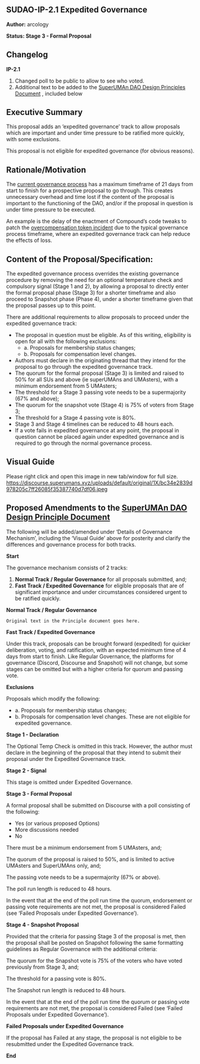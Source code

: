 ## SUDAO-IP-2.1 Expedited Governance
**Author:** arcology

**Status: Stage 3 - Formal Proposal**

## Changelog
**IP-2.1**
1. Changed poll to be public to allow to see who voted.
2. Additional text to be added to the [SuperUMAn DAO Design Principles Document](https://docs.google.com/document/d/14uWrupaMGi5JMDphwNI_IeT_TmwcchG2fDCidSqHZL0/edit#) , included below

## Executive Summary
This proposal adds an ‘expedited governance’ track to allow proposals which are important and under time pressure to be ratified more quickly, with some exclusions.

This proposal is not eligible for expedited governance (for obvious reasons).

## Rationale/Motivation
The [current governance process](https://docs.google.com/document/d/14uWrupaMGi5JMDphwNI_IeT_TmwcchG2fDCidSqHZL0/edit#) has a maximum timeframe of 21 days from start to finish for a prospective proposal to go through. This creates unnecessary overhead and time lost if the content of the proposal is important to the functioning of the DAO, and/or if the proposal in question is under time pressure to be executed.

An example is the delay of the enactment of Compound’s code tweaks to patch the [overcompensation token incident](https://rekt.news/overcompensated/) due to the typical governance process timeframe, where an expedited governance track can help reduce the effects of loss.

## Content of the Proposal/Specification:
The expedited governance process overrides the existing governance procedure by removing the need for an optional temperature check and compulsory signal (Stage 1 and 2), by allowing a proposal to directly enter the formal proposal phase (Stage 3) for a shorter timeframe and also proceed to Snapshot phase (Phase 4), under a shorter timeframe given that the proposal passes up to this point.

There are additional requirements to allow proposals to proceed under the expedited governance track:

- The proposal in question must be eligible. As of this writing, eligibility is open for all with the following exclusions:
  - a. Proposals for membership status changes;
  - b. Proposals for compensation level changes.
- Authors must declare in the originating thread that they intend for the proposal to go through the expedited governance track.
- The quorum for the formal proposal (Stage 3) is limited and raised to 50% for all SUs and above (ie superUMAns and UMAsters), with a minimum endorsement from 5 UMAsters;
- The threshold for a Stage 3 passing vote needs to be a supermajority (67% and above);
- The quorum for the snapshot vote (Stage 4) is 75% of voters from Stage 3;
- The threshold for a Stage 4 passing vote is 80%.
- Stage 3 and Stage 4 timelines can be reduced to 48 hours each.
- If a vote fails in expedited governance at any point, the proposal in question cannot be placed again under expedited governance and is required to go through the normal governance process.

## Visual Guide
Please right click and open this image in new tab/window for full size.
https://discourse.superumans.xyz/uploads/default/original/1X/bc34e2839d978205c7ff26085f35387740d7df06.jpeg

## Proposed Amendments to the [SuperUMAn DAO Design Principle Document](https://docs.google.com/document/d/14uWrupaMGi5JMDphwNI_IeT_TmwcchG2fDCidSqHZL0/edit#)
The following will be added/amended under ‘Details of Governance Mechanism’, including the ‘Visual Guide’ above for posterity and clarify the differences and governance process for both tracks.

**Start**

The governance mechanism consists of 2 tracks:

1. **Normal Track / Regular Governance** for all proposals submitted, and;
2. **Fast Track / Expedited Governance** for eligible proposals that are of significant importance and under circumstances considered urgent to be ratified quickly.

**Normal Track / Regular Governance**

`Original text in the Principle document goes here.`

**Fast Track / Expedited Governance**

Under this track, proposals can be brought forward (expedited) for quicker deliberation, voting, and ratification, with an expected minimum time of 4 days from start to finish. Like Regular Governance, the platforms for governance (Discord, Discourse and Snapshot) will not change, but some stages can be omitted but with a higher criteria for quorum and passing vote.

**Exclusions**

Proposals which modify the following:
- a. Proposals for membership status changes;
- b. Proposals for compensation level changes.
These are not eligible for expedited governance.

**Stage 1 - Declaration**

The Optional Temp Check is omitted in this track. However, the author must declare in the beginning of the proposal that they intend to submit their proposal under the Expedited Governance track.

**Stage 2 - Signal**

This stage is omitted under Expedited Governance.

**Stage 3 - Formal Proposal**

A formal proposal shall be submitted on Discourse with a poll consisting of the following:

- Yes (or various proposed Options)
- More discussions needed
- No

There must be a minimum endorsement from 5 UMAsters, and;

The quorum of the proposal is raised to 50%, and is limited to active UMAsters and SuperUMAns only, and;

The passing vote needs to be a supermajority (67% or above).

The poll run length is reduced to 48 hours.

In the event that at the end of the poll run time the quorum, endorsement or passing vote requirements are not met, the proposal is considered Failed (see ‘Failed Proposals under Expedited Governance’).

**Stage 4 - Snapshot Proposal**

Provided that the criteria for passing Stage 3 of the proposal is met, then the proposal shall be posted on Snapshot following the same formatting guidelines as Regular Governance with the additional criteria:

The quorum for the Snapshot vote is 75% of the voters who have voted previously from Stage 3, and;

The threshold for a passing vote is 80%.

The Snapshot run length is reduced to 48 hours.

In the event that at the end of the poll run time the quorum or passing vote requirements are not met, the proposal is considered Failed (see ‘Failed Proposals under Expedited Governance’).

**Failed Proposals under Expedited Governance**

If the proposal has Failed at any stage, the proposal is not eligible to be resubmitted under the Expedited Governance track.

**End**

